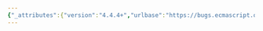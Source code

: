 ```yaml
---
{"_attributes":{"version":"4.4.4+","urlbase":"https://bugs.ecmascript.org/","maintainer":"dherman@mozilla.com"},"bug":{"bug_id":2909,"creation_ts":"2014-05-27 08:54:00 -0700","short_desc":"24.1.4.1 ArrayBuffer.prototype.byteLength: Remove test for `null` in step 4","delta_ts":"2014-07-19 18:27:03 -0700","product":"Draft for 6th Edition","component":"technical issue","version":"Rev 25: May 22, 2014 Draft","rep_platform":"All","op_sys":"All","bug_status":"RESOLVED","resolution":"FIXED","priority":"Normal","bug_severity":"normal","everconfirmed":true,"reporter":{"uid":"andrebargull","name":"André Bargull"},"assigned_to":{"uid":"allen","name":"Allen Wirfs-Brock"},"long_desc":[{"commentid":8654,"comment_count":0,"who":{"uid":"andrebargull","name":"André Bargull"},"bug_when":"2014-05-27 08:54:53 -0700","thetext":"24.1.4.1 get ArrayBuffer.prototype.byteLength\n\nRemove test for `null` in step 4, see step 5."},{"commentid":9188,"comment_count":1,"who":{"uid":"allen","name":"Allen Wirfs-Brock"},"bug_when":"2014-07-14 12:43:36 -0700","thetext":"fixed in rev26 editor's draft"},{"commentid":9381,"comment_count":2,"who":{"uid":"allen","name":"Allen Wirfs-Brock"},"bug_when":"2014-07-19 18:27:03 -0700","thetext":"fixed in rev26"}]}}
---
```

